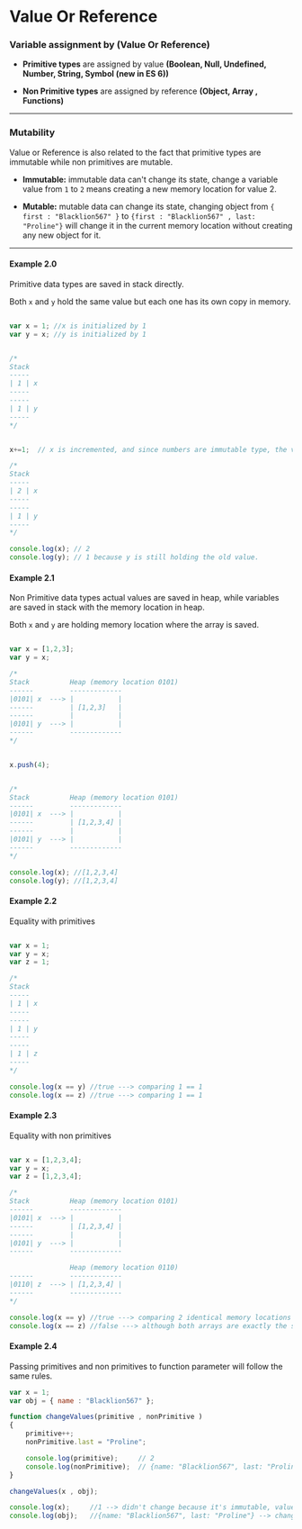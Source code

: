 # Value Or Reference

### Variable assignment by (Value Or Reference)

* **Primitive types** are assigned by value **(Boolean, Null, Undefined, Number, String, Symbol (new in ES 6))**

* **Non Primitive types** are assigned by reference **(Object, Array , Functions)**

---

### Mutability

Value or Reference is also related to the fact that primitive types are immutable while non primitives are mutable.

* **Immutable:** immutable data can't change its state, change a variable value from `1` to `2` means creating a new memory location for value 2.

* **Mutable:** mutable data can change its state, changing object from  `{ first : "Blacklion567" }` to  `{first : "Blacklion567" , last: "Proline"}` will change it in the current memory location without creating any new object for it.

---

#### Example 2.0

Primitive data types are saved in stack directly.

Both `x` and `y` hold the same value but each one has its own copy in memory.

```javascript

var x = 1; //x is initialized by 1
var y = x; //y is initialized by 1


/*
Stack
-----
| 1 | x
-----
-----
| 1 | y
-----
*/


x+=1;  // x is incremented, and since numbers are immutable type, the variables x will be assigned to a new object and will keep the old value as is because it's immutable.

/*
Stack
-----
| 2 | x
-----
-----
| 1 | y
-----
*/

console.log(x); // 2
console.log(y); // 1 because y is still holding the old value.

```

#### Example 2.1

Non Primitive data types actual values are saved in heap, while variables are saved in stack with the memory location in heap.

Both `x` and `y` are holding memory location where the array is saved.

```javascript

var x = [1,2,3];
var y = x;

/*
Stack          Heap (memory location 0101)
------         -------------
|0101| x  ---> |           |
------         | [1,2,3]   |
------         |           |
|0101| y  ---> |           |
------         -------------
*/


x.push(4);


/*
Stack          Heap (memory location 0101)
------         -------------
|0101| x  ---> |           |
------         | [1,2,3,4] |
------         |           |
|0101| y  ---> |           |
------         -------------
*/

console.log(x); //[1,2,3,4]
console.log(y); //[1,2,3,4]

```

#### Example 2.2

Equality with primitives

```javascript

var x = 1;
var y = x;
var z = 1;

/*
Stack
-----
| 1 | x
-----
-----
| 1 | y
-----
-----
| 1 | z
-----
*/

console.log(x == y) //true ---> comparing 1 == 1
console.log(x == z) //true ---> comparing 1 == 1
```

#### Example 2.3

Equality with non primitives

```javascript

var x = [1,2,3,4];
var y = x;
var z = [1,2,3,4];

/*
Stack          Heap (memory location 0101)
------         -------------
|0101| x  ---> |           |
------         | [1,2,3,4] |
------         |           |
|0101| y  ---> |           |
------         -------------

               Heap (memory location 0110)
------         -------------
|0110| z  ---> | [1,2,3,4] |
------         -------------
*/

console.log(x == y) //true ---> comparing 2 identical memory locations 0101 == 0101 is true
console.log(x == z) //false ---> although both arrays are exactly the same but the result is false because we are comparing 2 different memory locations 0101 == 0110 is false

```

#### Example 2.4

Passing primitives and non primitives to function parameter will follow the same rules.

```javascript
var x = 1;
var obj = { name : "Blacklion567" };

function changeValues(primitive , nonPrimitive )
{
    primitive++;
    nonPrimitive.last = "Proline";

    console.log(primitive);     // 2
    console.log(nonPrimitive);  // {name: "Blacklion567", last: "Proline"}
}

changeValues(x , obj);

console.log(x);     //1 --> didn't change because it's immutable, value changed inside function created new memory location for it.
console.log(obj);   //{name: "Blacklion567", last: "Proline"} --> changed because it's mutable non primitive and obj passed to function by reference and the changed value is changed in referenced location
```
